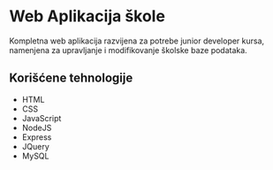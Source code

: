 # Web Aplikacija škole 
Kompletna web aplikacija razvijena za potrebe junior developer kursa, namenjena za upravljanje i modifikovanje školske baze podataka.

## Korišćene tehnologije
* HTML
* CSS
* JavaScript
* NodeJS
* Express
* JQuery
* MySQL
